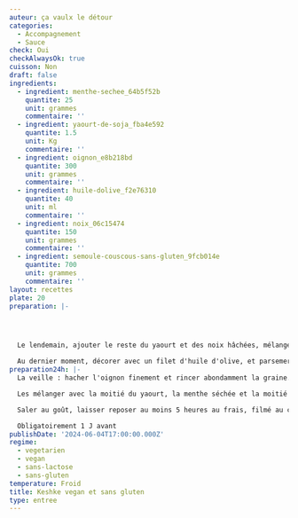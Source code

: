 ```yaml
---
auteur: ça vaulx le détour
categories:
  - Accompagnement
  - Sauce
check: Oui
checkAlwaysOk: true
cuisson: Non
draft: false
ingredients:
  - ingredient: menthe-sechee_64b5f52b
    quantite: 25
    unit: grammes
    commentaire: ''
  - ingredient: yaourt-de-soja_fba4e592
    quantite: 1.5
    unit: Kg
    commentaire: ''
  - ingredient: oignon_e8b218bd
    quantite: 300
    unit: grammes
    commentaire: ''
  - ingredient: huile-dolive_f2e76310
    quantite: 40
    unit: ml
    commentaire: ''
  - ingredient: noix_06c15474
    quantite: 150
    unit: grammes
    commentaire: ''
  - ingredient: semoule-couscous-sans-gluten_9fcb014e
    quantite: 700
    unit: grammes
    commentaire: ''
layout: recettes
plate: 20
preparation: |-




  Le lendemain, ajouter le reste du yaourt et des noix hâchées, mélanger.

  Au dernier moment, décorer avec un filet d'huile d'olive, et parsemer d'un peu de noix grossièrement hâchées et de menthe séchée.
preparation24h: |-
  La veille : hacher l'oignon finement et rincer abondamment la graine. 

  Les mélanger avec la moitié du yaourt, la menthe séchée et la moitié des noix hâchées.

  Saler au goût, laisser reposer au moins 5 heures au frais, filmé au contact.

  Obligatoirement 1 J avant
publishDate: '2024-06-04T17:00:00.000Z'
regime:
  - vegetarien
  - vegan
  - sans-lactose
  - sans-gluten
temperature: Froid
title: Keshke vegan et sans gluten
type: entree
---
```



